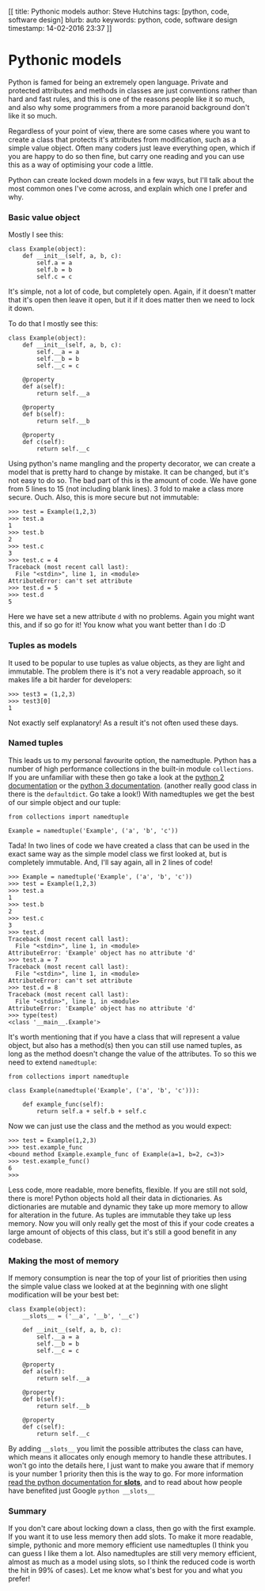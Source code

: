 [[
title: Pythonic models
author: Steve Hutchins
tags: [python, code, software design]
blurb: auto
keywords: python, code, software design
timestamp: 14-02-2016 23:37
]]

# Pythonic models
Python is famed for being an extremely open language. Private and protected attributes and methods in classes 
are just conventions rather than hard and fast rules, and this is one of the reasons people like it so much, 
and also why some programmers from a more paranoid background don't like it so much.   

Regardless of your point of view, there are some cases where you want to create a class that protects it's 
attributes from modification, such as a simple value object. Often many coders just leave everything open, 
which if you are happy to do so then fine, but carry one reading and you can use this as a way of optimising 
your code a little.   

Python can create locked down models in a few ways, but I'll talk about the most common 
ones I've come across, and explain which one I prefer and why.   
 
### Basic value object
Mostly I see this:

    class Example(object):
        def __init__(self, a, b, c):
            self.a = a
            self.b = b
            self.c = c
            
It's simple, not a lot of code, but completely open. Again, if it doesn't matter that it's open then leave it 
open, but it if it does matter then we need to lock it down.   
           
To do that I mostly see this:

    class Example(object):
        def __init__(self, a, b, c):
            self.__a = a
            self.__b = b
            self.__c = c
           
        @property    
        def a(self):
            return self.__a
             
        @property    
        def b(self):
            return self.__b
            
        @property    
        def c(self):
            return self.__c
            
Using python's name mangling and the property decorator, we can create a model that is pretty hard to change 
by mistake. It can be changed, but it's not easy to do so. The bad part of this is the amount of code. We have
gone from 5 lines to 15 (not including blank lines). 3 fold to make a class more secure. Ouch. Also, this
is more secure but not immutable:

    >>> test = Example(1,2,3)
    >>> test.a
    1
    >>> test.b
    2
    >>> test.c
    3
    >>> test.c = 4
    Traceback (most recent call last):
      File "<stdin>", line 1, in <module>
    AttributeError: can't set attribute
    >>> test.d = 5
    >>> test.d
    5
    
Here we have set a new attribute `d` with no problems. Again you might want this, and if so go for it! You 
know what you want better than I do :D
 
### Tuples as models
It used to be popular to use tuples as value objects, as they are light and immutable. The problem there is 
it's not a very readable approach, so it makes life a bit harder for developers:

    >>> test3 = (1,2,3)
    >>> test3[0]
    1

Not exactly self explanatory! As a result it's not often used these days.

### Named tuples
This leads us to my personal favourite option, the namedtuple. Python has a number of high performance 
collections in the built-in module `collections`. If you are unfamiliar with these then go take a look at the 
[python 2 documentation](https://docs.python.org/2/library/collections.html) or the [python 3 documentation](https://docs.python.org/3/library/collections.html).
(another really good class in there is the `defaultdict`. Go take a look!)
With namedtuples we get the best of our simple object and our tuple:

    from collections import namedtuple
    
    Example = namedtuple('Example', ('a', 'b', 'c'))
    
Tada! In two lines of code we have created a class that can be used in the exact same way as the simple model
class we first looked at, but is completely immutable. And, I'll say again, all in 2 lines of code!

    >>> Example = namedtuple('Example', ('a', 'b', 'c'))
    >>> test = Example(1,2,3)
    >>> test.a
    1
    >>> test.b
    2
    >>> test.c
    3
    >>> test.d
    Traceback (most recent call last):
      File "<stdin>", line 1, in <module>
    AttributeError: 'Example' object has no attribute 'd'
    >>> test.a = 7
    Traceback (most recent call last):
      File "<stdin>", line 1, in <module>
    AttributeError: can't set attribute
    >>> test.d = 8
    Traceback (most recent call last):
      File "<stdin>", line 1, in <module>
    AttributeError: 'Example' object has no attribute 'd'
    >>> type(test)
    <class '__main__.Example'>
    
It's worth mentioning that if you have a class that will represent a value object, but also has a method(s) then you can
still use named tuples, as long as the method doesn't change the value of the attributes. To so this we
need to extend `namedtuple`:

    from collections import namedtuple
    
    class Example(namedtuple('Example', ('a', 'b', 'c'))):
           
        def example_func(self):
            return self.a + self.b + self.c
    
Now we can just use the class and the method as you would expect:

    >>> test = Example(1,2,3)
    >>> test.example_func
    <bound method Example.example_func of Example(a=1, b=2, c=3)>
    >>> test.example_func()
    6
    >>>
    
Less code, more readable, more benefits, flexible. If you are still not sold, there is more! Python objects hold all 
their data in dictionaries. As dictionaries are mutable and dynamic they take up more memory to allow for 
alteration in the future. As tuples are immutable they take up less memory. Now you will only really 
get the most of this if your code creates a large amount of objects of this class, but it's still a good 
benefit in any codebase.


### Making the most of memory
If memory consumption is near the top of your list of priorities then using the simple value class we looked at
at the beginning with one slight modification will be your best bet:

    class Example(object):
        __slots__ = ('__a', '__b', '__c')
        
        def __init__(self, a, b, c):
            self.__a = a
            self.__b = b
            self.__c = c
           
        @property    
        def a(self):
            return self.__a
             
        @property    
        def b(self):
            return self.__b
            
        @property    
        def c(self):
            return self.__c

By adding `__slots__` you limit the possible attributes the class can have, which means it allocates only 
enough memory to handle these attributes. I won't go into the details here, I just want to make you aware that
if memory is your number 1 priority then this is the way to go. For more information [read the python 
documentation for __slots__](https://docs.python.org/2/reference/datamodel.html#slots), and to read about how
people have benefited just Google `python __slots__`
  
### Summary
If you don't care about locking down a class, then go with the first example. If you want it to use less memory
then add slots. To make it more readable, simple, pythonic and more memory efficient use namedtuples (I think 
you can guess I like them a lot. Also namedtuples are still very memory efficient, almost as much as a model 
using slots, so I think the reduced code is worth the hit in 99% of cases).  Let me know what's best for you
and what you prefer!
